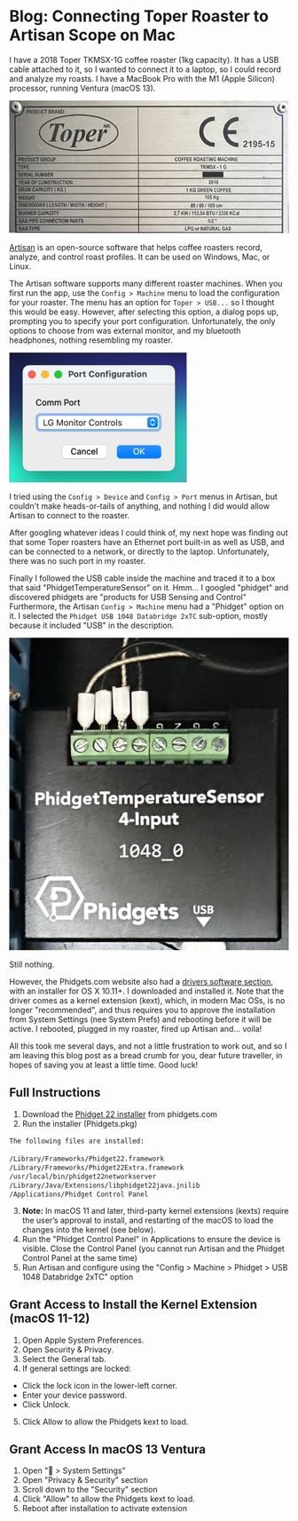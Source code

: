 # Blog: Connecting Toper Roaster to Artisan Scope on Mac

I have a 2018 Toper TKMSX-1G coffee roaster (1kg capacity). It has a USB cable attached to it, so I wanted to connect it to a laptop, so I could record and analyze my roasts. I have a MacBook Pro with the M1 (Apple Silicon) processor, running Ventura (macOS 13).

![Toper roaster type](/docs/assets/images/toper-roaster-type.jpeg)

[Artisan](https://artisan-scope.org) is an open-source software that helps coffee roasters record, analyze, and control roast profiles. It can be used on Windows, Mac, or Linux.

The Artisan software supports many different roaster machines. When you first run the app, use the `Config > Machine` menu to load the configuration for your roaster. The menu has an option for `Toper > USB...` so I thought this would be easy. However, after selecting this option, a dialog pops up, prompting you to specify your port configuration. Unfortunately, the only options to choose from was  external monitor, and my bluetooth headphones, nothing resembling my roaster.

![Artisan port config](/docs/assets/images/artisan-port-config.jpeg)

I tried using the `Config > Device` and `Config > Port` menus in Artisan, but couldn't make heads-or-tails of anything, and nothing I did would allow Artisan to connect to the roaster.

After googling whatever ideas I could think of, my next hope was finding out that some Toper roasters have an Ethernet port built-in as well as USB, and can be connected to a network, or directly to the laptop. Unfortunately, there was no such port in my roaster.

Finally I followed the USB cable inside the machine and traced it to a box that said "PhidgetTemperatureSensor" on it. Hmm... I googled "phidget" and discovered phidgets are "products for USB Sensing and Control" Furthermore, the Artisan `Config > Machine` menu had a "Phidget" option on it. I selected the `Phidget USB 1048 Databridge 2xTC` sub-option, mostly because it included "USB" in the description.

![Phidget temperature sensor](/docs/assets/images/phidget_temp_sensor.jpeg)

Still nothing.

However, the Phidgets.com website also had a [drivers software section](https://www.phidgets.com/docs/OS_-_macOS), with an installer for OS X 10.11+. I downloaded and installed it. Note that the driver comes as a kernel extension (kext), which, in modern Mac OSs, is no longer "recommended", and thus requires you to approve the installation from System Settings (nee System Prefs) and rebooting before it will be active. I rebooted, plugged in my roaster, fired up Artisan and... voila!

All this took me several days, and not a little frustration to work out, and so I am leaving this blog post as a bread crumb for you, dear future traveller, in hopes of saving you at least a little time. Good luck!

## Full Instructions

1. Download the [Phidget 22 installer](https://www.phidgets.com/downloads/phidget22/libraries/macos/Phidget22.dmg) from phidgets.com
2. Run the installer (Phidgets.pkg) 

```
The following files are installed:

/Library/Frameworks/Phidget22.framework
/Library/Frameworks/Phidget22Extra.framework
/usr/local/bin/phidget22networkserver
/Library/Java/Extensions/libphidget22java.jnilib
/Applications/Phidget Control Panel
```

3. **Note:** In macOS 11 and later, third-party kernel extensions (kexts) require the user’s approval to install, and restarting of the macOS to load the changes into the kernel (see below).
4. Run the "Phidget Control Panel" in Applications to ensure the device is visible. Close the Control Panel (you cannot run Artisan and the Phidget Control Panel at the same time)
5. Run Artisan and configure using the "Config > Machine > Phidget > USB 1048 Databridge 2xTC" option

## Grant Access to Install the Kernel Extension (macOS 11-12)

1. Open Apple System Preferences.
2. Open Security & Privacy.
3. Select the General tab.
4. If general settings are locked:

  * Click the lock icon in the lower-left corner.
  * Enter your device password.
  * Click Unlock.

5. Click Allow to allow the Phidgets kext to load. 

## Grant Access In macOS 13 Ventura

1. Open " > System Settings"
2. Open "Privacy & Security" section
3. Scroll down to the "Security" section
4. Click "Allow" to allow the Phidgets kext to load.
5. Reboot after installation to activate extension
